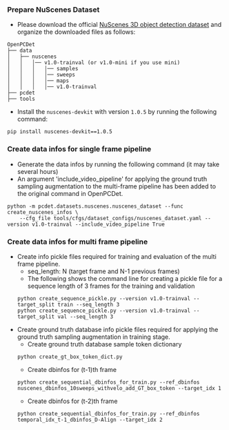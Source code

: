### Prepare NuScenes Dataset
* Please download the official [NuScenes 3D object detection dataset](https://www.nuscenes.org/download) and 
organize the downloaded files as follows: 
```
OpenPCDet
├── data
│   ├── nuscenes
│   │   │── v1.0-trainval (or v1.0-mini if you use mini)
│   │   │   │── samples
│   │   │   │── sweeps
│   │   │   │── maps
│   │   │   │── v1.0-trainval
├── pcdet
├── tools
```
* Install the `nuscenes-devkit` with version `1.0.5` by running the following command: 
```shell script
pip install nuscenes-devkit==1.0.5
```
### Create data infos for single frame pipeline
* Generate the data infos by running the following command (it may take several hours)
* An argument 'include_video_pipeline' for applying the ground truth sampling augmentation to the multi-frame pipeline has been added to the original command in OpenPCDet.
```
python -m pcdet.datasets.nuscenes.nuscenes_dataset --func create_nuscenes_infos \
    --cfg_file tools/cfgs/dataset_configs/nuscenes_dataset.yaml --version v1.0-trainval --include_video_pipeline True
```

### Create data infos for multi frame pipeline
*  Create info pickle files required for training and evaluation of the multi frame pipeline.
    *  seq_length: N (target frame and N-1 previous frames)
    *  The following shows the command line for creating a pickle file for a sequence length of 3 frames for the training and validation
    ```
    python create_sequence_pickle.py --version v1.0-trainval --target_split train --seq_length 3
    python create_sequence_pickle.py --version v1.0-trainval --target_split val --seq_length 3
    ```
*  Create ground truth database info pickle files required for applying the ground truth sampling augmentation in training stage.
    *  Create ground truth database sample token dictionary
    ```
    python create_gt_box_token_dict.py
    ```
    *  Create dbinfos for (t-1)th frame
    ```
    python create_sequential_dbinfos_for_train.py --ref_dbinfos nuscenes_dbinfos_10sweeps_withvelo_add_GT_box_token --target_idx 1
    ```
    *  Create dbinfos for (t-2)th frame
    ```
    python create_sequential_dbinfos_for_train.py --ref_dbinfos temporal_idx_t-1_dbinfos_D-Align --target_idx 2
    ```    
